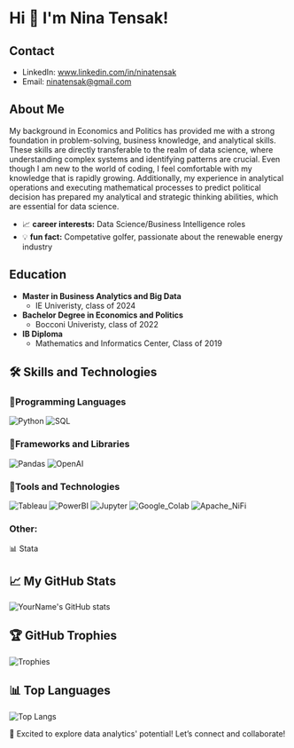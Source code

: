 # Hi 👋 I'm Nina Tensak! 

## Contact
- LinkedIn: www.linkedin.com/in/ninatensak
- Email: ninatensak@gmail.com
  
## About Me
My background in Economics and Politics has provided me with a strong foundation in problem-solving, business knowledge, and analytical skills. These skills are directly transferable to the realm of data science, where understanding complex systems and identifying patterns are crucial. Even though I am new to the world of coding, I feel comfortable with my knowledge that is rapidly growing. Additionally, my experience in analytical operations and executing mathematical processes to predict political decision has prepared my analytical and strategic thinking abilities, which are essential for data science.

- 📈 **career interests:** Data Science/Business Intelligence roles
- 💡 **fun fact:** Competative golfer, passionate about the renewable energy industry

## Education
- **Master in Business Analytics and Big Data**
  - IE Univeristy, class of 2024
- **Bachelor Degree in Economics and Politics**
  - Bocconi Univeristy, class of 2022
- **IB Diploma**
  - Mathematics and Informatics Center, Class of 2019

## 🛠️ Skills and Technologies

### 🚀Programming Languages
![Python](https://img.shields.io/badge/Python-3776AB?style=flat-square&logo=python&logoColor=white)
![SQL](https://img.shields.io/badge/SQL-4479A1?style=flat-square&logo=mysql&logoColor=white)

### 🚀Frameworks and Libraries
![Pandas](https://img.shields.io/badge/Pandas-150458?style=flat-square&logo=pandas&logoColor=white)
![OpenAI](https://img.shields.io/badge/OpenAI-000000?style=flat-square&logo=openai&logoColor=white)

### 🚀Tools and Technologies
![Tableau](https://img.shields.io/badge/Tableau-E97627?style=flat-square&logo=tableau&logoColor=white)
![PowerBI](https://img.shields.io/badge/Power_BI-F2C811?style=flat-square&logo=powerbi&logoColor=black)
![Jupyter](https://img.shields.io/badge/Jupyter-F37626?style=flat-square&logo=jupyter&logoColor=white)
![Google_Colab](https://img.shields.io/badge/Google_Colab-F9AB00?style=flat&logo=googlecolab&color=525252)
![Apache_NiFi](https://img.shields.io/badge/Apache_NiFi-017CEE?style=flat&logo=apachenifi&logoColor=white)

### Other:
📊 Stata

## 📈 My GitHub Stats

![YourName's GitHub stats](https://github-readme-stats.vercel.app/api?username=yourusername&show_icons=true&theme=radical)

## 🏆 GitHub Trophies

![Trophies](https://github-profile-trophy.vercel.app/?username=yourusername&theme=onedark)

## 📊 Top Languages

![Top Langs](https://github-readme-stats.vercel.app/api/top-langs/?username=yourusername&layout=compact&theme=radical)

🤝 Excited to explore data analytics' potential! Let’s connect and collaborate!

